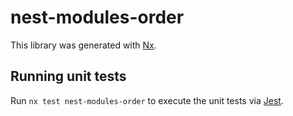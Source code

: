 # nest-modules-order

This library was generated with [Nx](https://nx.dev).

## Running unit tests

Run `nx test nest-modules-order` to execute the unit tests via [Jest](https://jestjs.io).
